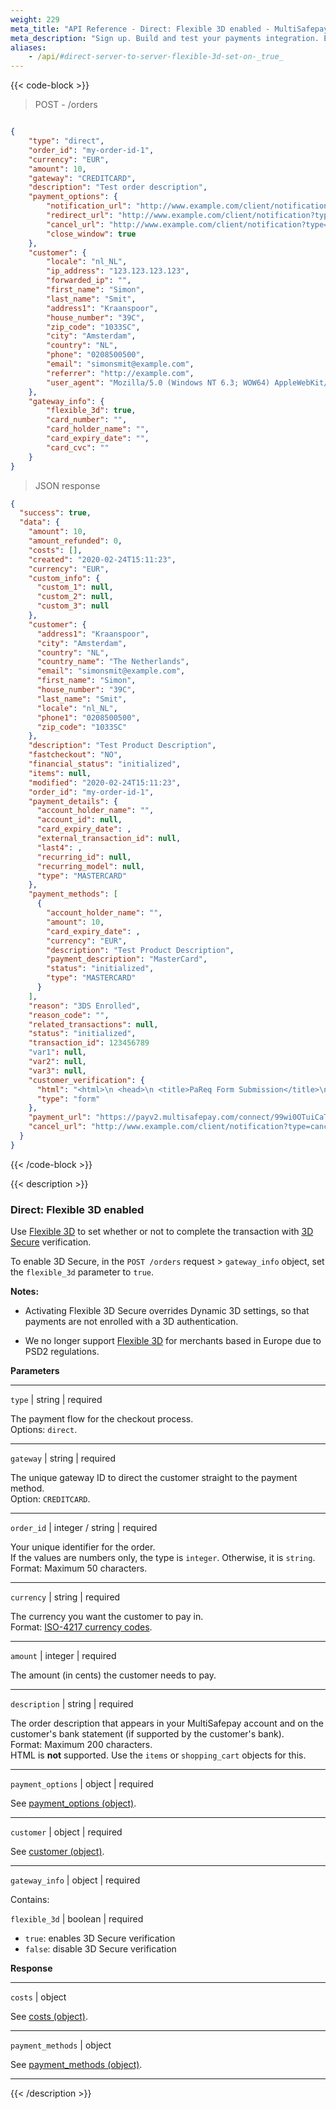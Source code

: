 ```yaml
---
weight: 229
meta_title: "API Reference - Direct: Flexible 3D enabled - MultiSafepay Docs"
meta_description: "Sign up. Build and test your payments integration. Explore our products and services. Use our API Reference, SDKs, and wrappers. Get support."
aliases:
    - /api/#direct-server-to-server-flexible-3d-set-on-_true_
---
```

{{< code-block >}}

> POST - /orders 

```json 

{
    "type": "direct",
    "order_id": "my-order-id-1",
    "currency": "EUR",
    "amount": 10,
    "gateway": "CREDITCARD",
    "description": "Test order description",
    "payment_options": {
        "notification_url": "http://www.example.com/client/notification?type=notification",
        "redirect_url": "http://www.example.com/client/notification?type=redirect",
        "cancel_url": "http://www.example.com/client/notification?type=cancel",
        "close_window": true
    },
    "customer": {
        "locale": "nl_NL",
        "ip_address": "123.123.123.123",
        "forwarded_ip": "",
        "first_name": "Simon",
        "last_name": "Smit",
        "address1": "Kraanspoor",
        "house_number": "39C",
        "zip_code": "1033SC",
        "city": "Amsterdam",
        "country": "NL",
        "phone": "0208500500",
        "email": "simonsmit@example.com",
        "referrer": "http://example.com",
        "user_agent": "Mozilla/5.0 (Windows NT 6.3; WOW64) AppleWebKit/537.36 (KHTML, like Gecko) Chrome/38.0.2125.111 Safari/537.36"
    },
    "gateway_info": {
        "flexible_3d": true,
        "card_number": "",
        "card_holder_name": "",
        "card_expiry_date": "",
        "card_cvc": ""
    }
}
```


> JSON response


```json
{
  "success": true,
  "data": {
    "amount": 10,
    "amount_refunded": 0,
    "costs": [],
    "created": "2020-02-24T15:11:23",
    "currency": "EUR",
    "custom_info": {
      "custom_1": null,
      "custom_2": null,
      "custom_3": null
    },
    "customer": {
      "address1": "Kraanspoor",
      "city": "Amsterdam",
      "country": "NL",
      "country_name": "The Netherlands",
      "email": "simonsmit@example.com",
      "first_name": "Simon",
      "house_number": "39C",
      "last_name": "Smit",
      "locale": "nl_NL",
      "phone1": "0208500500",
      "zip_code": "1033SC"
    },
    "description": "Test Product Description",
    "fastcheckout": "NO",
    "financial_status": "initialized",
    "items": null,
    "modified": "2020-02-24T15:11:23",
    "order_id": "my-order-id-1",
    "payment_details": {
      "account_holder_name": "",
      "account_id": null,
      "card_expiry_date": ,
      "external_transaction_id": null,
      "last4": ,
      "recurring_id": null,
      "recurring_model": null,
      "type": "MASTERCARD"
    },
    "payment_methods": [
      {
        "account_holder_name": "",
        "amount": 10,
        "card_expiry_date": ,
        "currency": "EUR",
        "description": "Test Product Description",
        "payment_description": "MasterCard",
        "status": "initialized",
        "type": "MASTERCARD"
      }
    ],
    "reason": "3DS Enrolled",
    "reason_code": "",
    "related_transactions": null,
    "status": "initialized",
    "transaction_id": 123456789
    "var1": null,
    "var2": null,
    "var3": null,
    "customer_verification": {
      "html": "<html>\n <head>\n <title>PaReq Form Submission</title>\n <script type=\"text/javascript\">\n function onLoadHandler(){ document.getElementById('PaReqForm').submit(); }\n </script>\n </head>\n <body onLoad=\"onLoadHandler();\">\n <form id=\"PaReqForm\" action=\"https://www.securesuite.co.uk/ing_retail/tdsecure/opt_in_dispatcher.jsp?VAA=B\" method=\"post\">\n <noscript>\n <center><br/>\n <h1>Processing your Transaction</h1>\n <h2>JavaScript is currently disabled or not supported by your browser.</h2><br/>\n <h3>Please click Proceed to continue the processing of your transaction.</h3>\n <input type=\"submit\" value=\"Proceed\"/>\n </center>\n </noscript>\n <input type=\"hidden\" name=\"PaReq\" value=\"eJxVkslu2zAQhl/FyL3iKss0JgTSOkhzUBEkvrg3mhrbCqwlFNXaefoOvdQtIAjzDZf5/xnCchcQ\r\nF2/ox4AWShwGt8VJXd3feZ1XxUZzqaZGy02+LtTaOOlm1bQQSvE7Cy8Pr/hh4ReGoe5aKzKeSWBX\r\npNuC37k2WnD+4+vzDyunRmracUFoMDwvrOA8fcDOCK1r0C4f35aT9AN2YvDd2MZwtLmcAbsCjGFv\r\ndzH2c8aacR/rwW2wd8cvFTZd5ruG9ftxW7fb0I09izhEillDFtvYMZEVZ8XpFmA3uS9jigaqeqgr\r\nu3r3n6v3/a5sHvXPxUqVy/KzfMrF+un3PbC0AyoX0UouOZdST4SeCzGXCtgpD65JcsknOT+H0KcK\r\nD7f8vww0i4CtP1pTJK9XAjz0XUvKLUn+G0OFg7d96KrRx0mCUPeR+k/V0wqwm5tv39MofKQua14I\r\nYZSQxmjNc5OGclpIVWpqrVSckhcAlo6yy7ypU6dnQtF/z+cPnVPCWQ==\"/>\n <input type=\"hidden\" name=\"TermUrl\" value=\"https://pay.multisafepay.com/direct/complete/?mspid=335263060\"/>\n <input type=\"hidden\" name=\"MD\" value=\"b73b9a2a8d671330null,c45d7f40236942f5b73b9a2a8d671330\"/>\n </form>\n </body>\n</html>\n",
      "type": "form"
    },
    "payment_url": "https://payv2.multisafepay.com/connect/99wi0OTuiCaTY2nwEiEOybWpVx8MNwrJ75c/?lang=nl_NL",
    "cancel_url": "http://www.example.com/client/notification?type=cancel&transactionid=apitool_"
  }
}
```
{{< /code-block >}}

{{< description >}}

### Direct: Flexible 3D enabled

Use [Flexible 3D](/payments/features/flexible-3ds/) to set whether or not to complete the transaction with [3D Secure](/security-and-legal/payment-regulations/about-3d-secure/) verification.

To enable 3D Secure, in the `POST /orders` request > `gateway_info` object, set the `flexible_3d` parameter to `true`.

**Notes:**  

- Activating Flexible 3D Secure overrides Dynamic 3D settings, so that payments are not enrolled with a 3D authentication.

- We no longer support [Flexible 3D](https://docs.multisafepay.com/tools/flexible_3d) for merchants based in Europe due to PSD2 regulations.

**Parameters**

----------------
`type` | string | required

The payment flow for the checkout process.  
Options: `direct`.

----------------
`gateway` | string | required

The unique gateway ID to direct the customer straight to the payment method.  
Option: `CREDITCARD`.

----------------
`order_id` | integer / string | required

Your unique identifier for the order.  
If the values are numbers only, the type is `integer`. Otherwise, it is `string`.  
Format: Maximum 50 characters.

----------------
`currency` | string | required

The currency you want the customer to pay in.   
Format: [ISO-4217 currency codes](https://www.iso.org/iso-4217-currency-codes.html).  

----------------
`amount` | integer | required

The amount (in cents) the customer needs to pay.

----------------
`description` | string | required

The order description that appears in your MultiSafepay account and on the customer's bank statement (if supported by the customer's bank).   
Format: Maximum 200 characters.   
HTML is **not** supported. Use the `items` or `shopping_cart` objects for this.

----------------
`payment_options` | object | required

See [payment_options (object)](/api/#payment-options-object).  

----------------
`customer` | object | required

See [customer (object)](/api/#customer-object).

----------------
`gateway_info` | object | required

Contains:  

`flexible_3d` | boolean | required

- `true`: enables 3D Secure verification
- `false`: disable 3D Secure verification

**Response**

----------------
`costs` | object

See [costs (object)](/api/#costs-object).

----------------
`payment_methods` | object

See [payment_methods (object)](/api/#payment_methods-object).

----------------

{{< /description >}}
